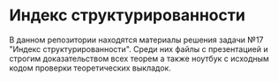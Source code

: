 # Индекс структурированности

В данном репозитории находятся материалы решения задачи №17 "Индекс структурированности". Среди них файлы с презентацией и строгим доказательством всех теорем а также ноутбук с исходным кодом проверки теоретических выкладок.
